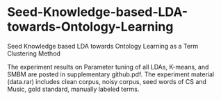 # Seed-Knowledge-based-LDA-towards-Ontology-Learning
Seed Knowledge based LDA towards Ontology Learning as a Term Clustering Method

The experiment results on Parameter tuning of all LDAs, K-means, and SMBM are posted in supplementary github.pdf.
The experiment material (data.rar) includes clean corpus, noisy corpus, seed words of CS and Music, gold standard, manually labeled terms.
